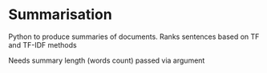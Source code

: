 # Summarisation
Python to produce summaries of documents. Ranks sentences based on TF and TF-IDF methods

Needs summary length (words count) passed via argument
